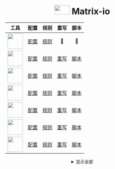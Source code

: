 <div align="center">
  <h1> <img src="https://raw.githubusercontent.com/Centralmatrix3/Scripts/master/Gallery/Color/1024-007.png" height="30" width="50"> Matrix-io </h1>
</div>

<div align="center">

| 工具 | 配置 | 规则 | 重写 | 脚本 |
| :----: | :----: | :----: | :----: | :----: |
| <img src="https://raw.githubusercontent.com/Centralmatrix3/Scripts/master/Gallery/Color/1024-Clash.png" align="center" height="50" width="50"> | [配置](https://raw.githubusercontent.com/Centralmatrix3/Matrix-io/master/Clash/Matrix.yaml) | [规则](https://github.com/Centralmatrix3/Matrix-io/tree/master/Clash/Ruleset) | 🧸 | 🧸 |
| <img src="https://raw.githubusercontent.com/Centralmatrix3/Scripts/master/Gallery/Color/1024-Egern.png" align="center" height="50" width="50"> | [配置](https://raw.githubusercontent.com/Centralmatrix3/Matrix-io/master/Egern/Matrix.yaml) | [规则](https://github.com/Centralmatrix3/Matrix-io/tree/master/Egern/Ruleset) | [重写](https://github.com/Centralmatrix3/Matrix-io/tree/master/Egern/Rewrite) | [脚本](https://github.com/Centralmatrix3/Matrix-io/tree/master/Egern/Scripts) |
| <img src="https://raw.githubusercontent.com/Centralmatrix3/Scripts/master/Gallery/Color/1024-Loon.png" align="center" height="50" width="50"> | [配置](https://raw.githubusercontent.com/Centralmatrix3/Matrix-io/master/Loon/Matrix.conf) | [规则](https://github.com/Centralmatrix3/Matrix-io/tree/master/Loon/Ruleset) | [重写](https://github.com/Centralmatrix3/Matrix-io/tree/master/Loon/Rewrite) | [脚本](https://github.com/Centralmatrix3/Matrix-io/tree/master/Loon/Scripts) |
| <img src="https://raw.githubusercontent.com/Centralmatrix3/Scripts/master/Gallery/Color/1024-QuantumultX.png" align="center" height="50" width="50"> | [配置](https://raw.githubusercontent.com/Centralmatrix3/Matrix-io/master/QuantumultX/Matrix.conf) | [规则](https://github.com/Centralmatrix3/Matrix-io/tree/master/QuantumultX/Ruleset) | [重写](https://github.com/Centralmatrix3/Matrix-io/tree/master/QuantumultX/Rewrite) | [脚本](https://github.com/Centralmatrix3/Matrix-io/tree/master/QuantumultX/Scripts) |
| <img src="https://raw.githubusercontent.com/Centralmatrix3/Scripts/master/Gallery/Color/1024-Shadowrocket.png" align="center" height="50" width="50"> | [配置](https://raw.githubusercontent.com/Centralmatrix3/Matrix-io/master/Shadowrocket/Matrix.conf) | [规则](https://github.com/Centralmatrix3/Matrix-io/tree/master/Shadowrocket/Ruleset) | [重写](https://github.com/Centralmatrix3/Matrix-io/tree/master/Shadowrocket/Rewrite) | [脚本](https://github.com/Centralmatrix3/Matrix-io/tree/master/Shadowrocket/Scripts) |
| <img src="https://raw.githubusercontent.com/Centralmatrix3/Scripts/master/Gallery/Color/1024-Stash.png" align="center" height="50" width="50"> | [配置](https://raw.githubusercontent.com/Centralmatrix3/Matrix-io/master/Stash/Matrix.yaml) | [规则](https://github.com/Centralmatrix3/Matrix-io/tree/master/Stash/Ruleset) | [重写](https://github.com/Centralmatrix3/Matrix-io/tree/master/Stash/Rewrite) | [脚本](https://github.com/Centralmatrix3/Matrix-io/tree/master/Stash/Scripts) |
| <img src="https://raw.githubusercontent.com/Centralmatrix3/Scripts/master/Gallery/Color/1024-Surge.png" align="center" height="50" width="50"> | [配置](https://raw.githubusercontent.com/Centralmatrix3/Matrix-io/master/Surge/Matrix.conf) | [规则](https://github.com/Centralmatrix3/Matrix-io/tree/master/Surge/Ruleset) | [重写](https://github.com/Centralmatrix3/Matrix-io/tree/master/Surge/Rewrite) | [脚本](https://github.com/Centralmatrix3/Matrix-io/tree/master/Surge/Scripts) |

</div>

<details>
  <summary align="center">显示全部</summary>

<div align="center">

| 免责声明与项目说明 |
| :----: |
| 本项目中所有的资源文件，禁止用于商业或非法目的、禁止任何公众号或自媒体进行任何形式的转载和发布。否则后果自负。 |
| 本项目中所有的资源内容主要是用于学习以及研究。不能保证本项目内容的合法性、准确性、完整性和有效性。 |
| 如果任何个人或组织认为该项目中的内容可能涉嫌侵犯其权利，则应该及时通知并提供身份证明以及所有权证明。我将在收到认证文件后删除相关的内容。 |
| 本项目只收集和整理开源项目的规则和重写以及脚本。在该基础上进行修改满足我的需求作为自用库使用，本项目的所有贡献者并不负责维护规则和重写以及脚本。 |
| 本项目所有规则和重写以及脚本数据都来自互联网。不保证其所有资源的可用性。不生产规则只是开源规则的搬运工。特别感谢开源规则项目作者的默默辛勤付出。 |
| 本项目不对资源内容负责。包括但不限于内容的真实性、准确性、合法性。使用本项目所造成的一切后果与本项目中的所有贡献者无关，由使用的个人或组织完全承担。 |
| 以任何方式查看本项目的个人或组织和直接或间接使用本项目任何资源内容的使用者都应仔细阅读本声明。本人保留随时对免责声明进行补充或更改的权利。直接或间接使用并复制任何本项目相关内容的个人或组织，则已接受本项目的免责声明。 |

| 特别感谢 | 特别感谢 |
| :----: | :----: |
| 规则 | 重写 |
| [ACL4SSR](https://github.com/ACL4SSR) | [ScriptHub](https://github.com/Script-Hub-Org) |
| [blackmatrix7](https://github.com/blackmatrix7) | [SubStore](https://github.com/sub-store-org) |
| [DivineEngine](https://github.com/DivineEngine) | [RuCu6](https://github.com/RuCu6) |
| [Loyalsoldier](https://github.com/Loyalsoldier) | [kokoryh](https://github.com/kokoryh) |
| [LM-Firefly](https://github.com/LM-Firefly) | [blackmatrix7](https://github.com/blackmatrix7) |
| | [Maasea](https://github.com/Maasea) |
| 脚本 | [Chavyleung](https://github.com/chavyleung) |
| [KOP-XIAO](https://github.com/KOP-XIAO) | [keywos](https://github.com/keywos) |
| [app2smile](https://github.com/app2smile) | [githubdulong](https://github.com/githubdulong) |
| [yichahucha](https://github.com/yichahucha) | [app2smile](https://github.com/app2smile) |
| [I-am-R-E](https://github.com/I-am-R-E) | [ddgksf2013](https://github.com/ddgksf2013) |
| [NobyDa](https://github.com/NobyDa) | [fmz200](https://github.com/fmz200) |
| | [DivineEngine](https://github.com/DivineEngine) |
| 图标 | [mieqq](https://github.com/mieqq) |
| [Orz-3](https://github.com/Orz-3) | [xream](https://github.com/xream) |
| [fmz200](https://github.com/fmz200) | [CKYB](https://github.com/chengkongyiban) |
| [koolson](https://github.com/koolson) | [Pemg-YM](https://github.com/Peng-YM) |
| | [NobyDa](https://github.com/NobyDa) |
| 其余 | [Semporia](https://github.com/Semporia) |
| [Repcz](https://github.com/Repcz) | [zmqcherish](https://github.com/zmqcherish) |

</div>

</details>